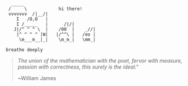 ```
   _____
  /     \            hi there!    
  vvvvvvv  /|__/|                   
     I   /O,O   |                   
     I /_____   |      /|/|         
    J|/^ ^ ^ \  |    /00  |    _//| 
     |^ ^ ^ ^ |W|   |/^^\ |   /oo | 
      \m___m__|_|    \m_m_|   \mm_| 
  
 breathe deeply 
  ```
  
> *The union of the mathematician with the poet, fervor with measure, passion with correctness, this surely is the ideal."*
>
> ~William James

<!--
**axiomista/axiomista** is a ✨ _special_ ✨ repository because its `README.md` (this file) appears on your GitHub profile.

Here are some ideas to get you started:

- 🔭 I’m currently working on ...
- 🌱 I’m currently learning ...
- 👯 I’m looking to collaborate on ...
- 🤔 I’m looking for help with ...
- 💬 Ask me about ...
- 📫 How to reach me: ...
- 😄 Pronouns: ...
- ⚡ Fun fact: ...
-->
